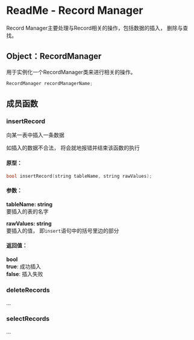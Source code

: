 # ReadMe - Record Manager

Record Manager主要处理与Record相关的操作，包括数据的插入， 删除与查找。

## Object：RecordManager
用于实例化一个RecordManager类来进行相关的操作。

```cpp
RecordManager recordManagerName;
```

## 成员函数

### insertRecord
向某一表中插入一条数据

如插入的数据不合法， 将会就地报错并结束该函数的执行

#### 原型：

```cpp
bool insertRecord(string tableName, string rawValues);
```

#### 参数：
**tableName: string**  
要插入的表的名字

**rawValues: string**  
要插入的值， 即`insert`语句中的括号里边的部分

#### 返回值：
**bool**  
**true**: 成功插入  
**false**: 插入失败

### deleteRecords
...

### selectRecords
...
